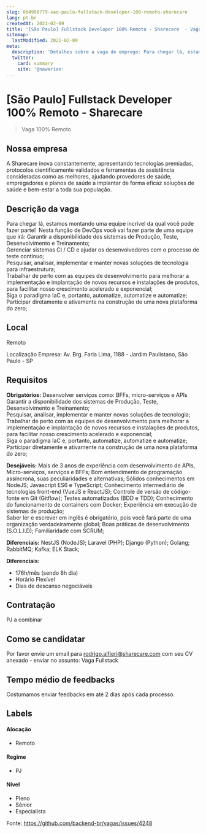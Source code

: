 ```yaml
---
slug: 804998779-sao-paulo-fullstack-developer-100-remoto-sharecare
lang: pt-br
createdAt: 2021-02-09
title: '[São Paulo] Fullstack Developer 100% Remoto - Sharecare  - Vaga de Emprego'
sitemap:
  lastModified: 2021-02-09
meta:
  description: 'Detalhes sobre a vaga de emprego: Para chegar lá, estamos montando uma equipe incrível da qual você pode fazer parte!  Nesta função de DevOps você vai fazer parte de uma equipe que irá: Garantir a disponibilidade dos sistemas de Produção, Teste, Desenvolvimento e Treinamento;     Gerenciar sistemas CI / CD e ajudar os desenvolvedores com o processo de teste contínuo;     Pesquisar, analisar, implementar e manter novas soluções de tecnologia para infraestrutura;     Trabalhar de perto com as equipes de desenvolvimento para melhorar a implementação e implantação de novos recursos e instalações de produtos, para facilitar nosso crescimento acelerado e exponencial;     Siga o paradigma IaC e, portanto, automatize, automatize e automatize;  Participar diretamente e ativamente na construção de uma nova plataforma do zero;'
  twitter:
    card: summary
    site: '@nawarian'
---
```


# [São Paulo] Fullstack Developer 100% Remoto - Sharecare 


<!-- 
==================================================
POR FAVOR, SÓ POSTE SE A VAGA FOR PARA BACK-END!

Não faça distinção de gênero no título da vaga.

Use: "Back-End Developer" ao invés de 
"Desenvolvedor Back-End" \o/

Exemplo: `[São Paulo] Back-End Developer @ NOME DA EMPRESA`
==================================================
-->
<!--
==================================================
Caso a vaga for remoto durante a pandemia deixar a linha abaixo
==================================================
-->
> Vaga 100% Remoto

## Nossa empresa

A Sharecare inova constantemente, apresentando tecnologias premiadas, protocolos cientificamente validados e ferramentas de assistência consideradas como as melhores, ajudando provedores de saúde, empregadores e planos de saúde a implantar de forma eficaz soluções de saúde e bem-estar a toda sua população.  

## Descrição da vaga

Para chegar lá, estamos montando uma equipe incrível da qual você pode fazer parte!  Nesta função de DevOps você vai fazer parte de uma equipe que irá: 
Garantir a disponibilidade dos sistemas de Produção, Teste, Desenvolvimento e Treinamento;     
Gerenciar sistemas CI / CD e ajudar os desenvolvedores com o processo de teste contínuo;     
Pesquisar, analisar, implementar e manter novas soluções de tecnologia para infraestrutura;     
Trabalhar de perto com as equipes de desenvolvimento para melhorar a implementação e implantação de novos recursos e instalações de produtos, para facilitar nosso crescimento acelerado e exponencial;     
Siga o paradigma IaC e, portanto, automatize, automatize e automatize;  
Participar diretamente e ativamente na construção de uma nova plataforma do zero;

## Local

Remoto

Localização Empresa: Av. Brg. Faria Lima, 1188 - Jardim Paulistano, São Paulo - SP

## Requisitos

**Obrigatórios:**
Desenvolver serviços como: BFFs, micro-serviços e APIs
Garantir a disponibilidade dos sistemas de Produção, Teste, Desenvolvimento e Treinamento;     
Pesquisar, analisar, implementar e manter novas soluções de tecnologia;     
Trabalhar de perto com as equipes de desenvolvimento para melhorar a implementação e implantação de novos recursos e instalações de produtos, para facilitar nosso crescimento acelerado e exponencial;     
Siga o paradigma IaC e, portanto, automatize, automatize e automatize;  
Participar diretamente e ativamente na construção de uma nova plataforma do zero;

**Desejáveis:**
Mais de 3 anos de experiência com desenvolvimento de APIs, Micro-serviços, serviços e BFFs;
Bom entendimento de programação assíncrona, suas peculiaridades e alternativas;
Sólidos conhecimentos em NodeJS;
Javascript ES6 e TypeScript;
Conhecimento intermediário de tecnologias front-end (VueJS e ReactJS);
Controle de versão de código-fonte em Git (Gitflow);
Testes automatizados (BDD e TDD);
Conhecimento do funcionamento de containers com Docker;
Experiência em execução de sistemas de produção;     
Saber ler e escrever em inglês é obrigatório, pois você fará parte de uma organização verdadeiramente global;
Boas práticas de desenvolvimento (S.O.L.I.D);
Familiaridade com SCRUM;

**Diferenciais:**
NestJS (NodeJS); 
Laravel (PHP);
Django (Python);
Golang;
RabbitMQ;
Kafka;
ELK Stack;

**Diferenciais:**
- 176h/mês (sendo 8h dia)
- Horário Flexível
- Dias de descanso negociáveis

## Contratação

PJ a combinar

## Como se candidatar

Por favor envie um email para rodrigo.alfieri@sharecare.com com seu CV anexado - enviar no assunto: Vaga Fullstack

## Tempo médio de feedbacks

Costumamos enviar feedbacks em até 2 dias após cada processo.

## Labels
<!-- retire os labels que não fazem sentido à vaga -->

#### Alocação
- Remoto

#### Regime
- PJ

#### Nível
- Pleno
- Sênior
- Especialista




Fonte: https://github.com/backend-br/vagas/issues/4248